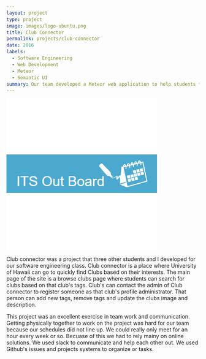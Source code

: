 ```yaml
---
layout: project
type: project
image: images/logo-ubuntu.png
title: Club Connector
permalink: projects/club-connector
date: 2016
labels:
  - Software Engineering
  - Web Development
  - Meteor
  - Semantic UI
summary: Our team developed a Meteor web application to help students find interesting clubs
---
```


<img class="ui medium right floated rounded image" src="../images/outboard.png">

Club connector was a project that three other students and I developed for our software engineering class. Club connector is a place where University of Hawaii can go to quickly find Clubs based on their interests. The main page of the site is a browse clubs page where students can search for clubs based on that club's tags. Club's can contact the admin of Club connector to register someone as that club's profile administrator. That person can add new tags, remove tags and update the clubs image and description.

This project was an excellent exercise in team work and communication. Getting physically together to work on the project was hard for our team because our schedules did not line up. We could really only meet for an hour every week or so. Becuase of this we had to rely mainy on online solutions. We used slack to communicate and help each other out. We used Github's issues and projects systems to organize or tasks.
